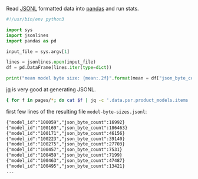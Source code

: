 
Read [JSONL](https://jsonlines.org/) formatted data into [pandas](https://pandas.pydata.org/) and run stats.

```python
#!/usr/bin/env python3

import sys
import jsonlines
import pandas as pd

input_file = sys.argv[1]

lines = jsonlines.open(input_file)
df = pd.DataFrame(lines.iter(type=dict))

print("mean model byte size: {mean:.2f}".format(mean = df["json_byte_count"].mean()))
```

[jq](https://stedolan.github.io/jq/manual/) is very good at generating JSONL.

```bash
{ for f in pages/*; do cat $f | jq -c '.data.psr.product_models.items | map({ model_id: .merchant_product_model_id, json_byte_count: tojson | utf8bytelength }) | .[]'; done } > model-byte-sizes.jsonl
```

first few lines of the resulting file `model-byte-sizes.jsonl`:

```txt
{"model_id":"100059","json_byte_count":16992}
{"model_id":"100169","json_byte_count":186463}
{"model_id":"100171","json_byte_count":46156}
{"model_id":"100223","json_byte_count":39140}
{"model_id":"100275","json_byte_count":27703}
{"model_id":"100457","json_byte_count":7531}
{"model_id":"100459","json_byte_count":7199}
{"model_id":"100463","json_byte_count":47487}
{"model_id":"100495","json_byte_count":13421}
...
```
